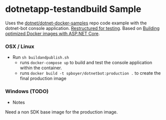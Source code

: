 dotnetapp-testandbuild Sample
=============================
Uses the [dotnet/dotnet-docker-samples](https://github.com/dotnet/dotnet-docker-samples/tree/master/dotnetapp-preview) repo code example with the dotnet-bot console application. [Restructured for testing](https://docs.microsoft.com/en-us/dotnet/articles/core/testing/unit-testing-with-dotnet-test). Based on [Building optimized Docker images with ASP.NET Core](https://blogs.msdn.microsoft.com/stevelasker/2016/09/29/building-optimized-docker-images-with-asp-net-core/).


### OSX / Linux

* Run `sh buildandpublish.sh`
    - runs `docker-compose up` to build and test the console application within the container.
    - runs `docker build -t spboyer/dotnetbot:production .` to create the final production image

### Windows (TODO)


* Notes

Need a non SDK base image for the production image.

